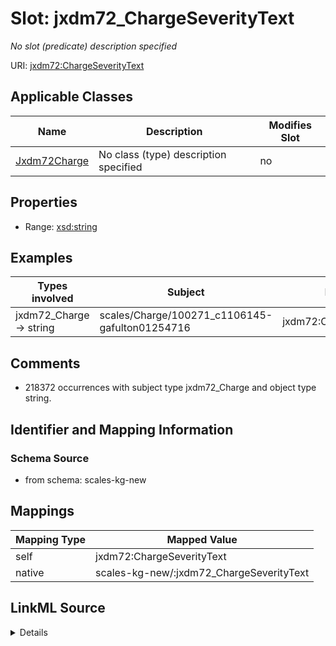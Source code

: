

# Slot: jxdm72_ChargeSeverityText


_No slot (predicate) description specified_





URI: [jxdm72:ChargeSeverityText](http://release.niem.gov/niem/domains/jxdm/7.2/#ChargeSeverityText)



<!-- no inheritance hierarchy -->





## Applicable Classes

| Name | Description | Modifies Slot |
| --- | --- | --- |
| [Jxdm72Charge](../classes/Jxdm72Charge.md) | No class (type) description specified |  no  |







## Properties

* Range: [xsd:string](http://www.w3.org/2001/XMLSchema#string)






## Examples

| Types involved | Subject | Predicate | Object |
| --- | --- | --- | --- |
| jxdm72_Charge → string | scales/Charge/100271_c1106145-gafulton01254716 | jxdm72:ChargeSeverityText | Misdemeanor |


## Comments

* 218372 occurrences with subject type jxdm72_Charge and object type string.

## Identifier and Mapping Information







### Schema Source


* from schema: scales-kg-new




## Mappings

| Mapping Type | Mapped Value |
| ---  | ---  |
| self | jxdm72:ChargeSeverityText |
| native | scales-kg-new/:jxdm72_ChargeSeverityText |




## LinkML Source

<details>

```yaml
name: jxdm72_ChargeSeverityText
description: No slot (predicate) description specified
comments:
- 218372 occurrences with subject type jxdm72_Charge and object type string.
examples:
- description: jxdm72_Charge → string
  object:
    example_object: Misdemeanor
    example_object_type: string
    example_predicate: jxdm72:ChargeSeverityText
    example_subject: scales/Charge/100271_c1106145-gafulton01254716
    example_subject_type: jxdm72_Charge
from_schema: scales-kg-new
rank: 1000
slot_uri: jxdm72:ChargeSeverityText
alias: jxdm72_ChargeSeverityText
domain_of:
- jxdm72_Charge
range: string

```
</details>